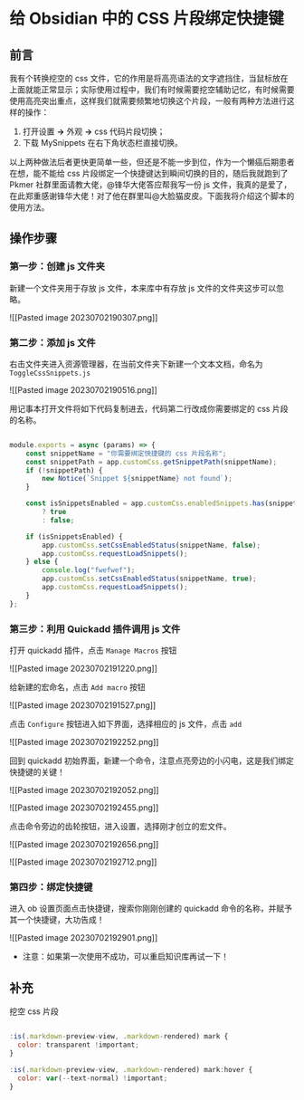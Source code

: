 # 给 Obsidian 中的 CSS 片段绑定快捷键

## 前言

我有个转换挖空的 css 文件，它的作用是将高亮语法的文字遮挡住，当鼠标放在上面就能正常显示；实际使用过程中，我们有时候需要挖空辅助记忆，有时候需要使用高亮突出重点，这样我们就需要频繁地切换这个片段，一般有两种方法进行这样的操作：

1. 打开设置 **→** 外观 **→** css 代码片段切换；
2. 下载 MySnippets 在右下角状态栏直接切换。

以上两种做法后者更快更简单一些，但还是不能一步到位，作为一个懒癌后期患者在想，能不能给 css 片段绑定一个快捷键达到瞬间切换的目的，随后我就跑到了 Pkmer 社群里面请教大佬，@锋华大佬答应帮我写一份 js 文件，我真的是爱了，在此郑重感谢锋华大佬！对了他在群里叫@大脸猫皮皮。下面我将介绍这个脚本的使用方法。

## 操作步骤

### 第一步：创建 js 文件夹

新建一个文件夹用于存放 js 文件，本来库中有存放 js 文件的文件夹这步可以忽略。

![[Pasted image 20230702190307.png]]

### 第二步：添加 js 文件

右击文件夹进入资源管理器，在当前文件夹下新建一个文本文档，命名为 `ToggleCssSnippets.js`

![[Pasted image 20230702190516.png]]

用记事本打开文件将如下代码复制进去，代码第二行改成你需要绑定的 css 片段的名称。

```js

module.exports = async (params) => {
    const snippetName = "你需要绑定快捷键的 css 片段名称";
    const snippetPath = app.customCss.getSnippetPath(snippetName);
    if (!snippetPath) {
        new Notice(`Snippet ${snippetName} not found`);
    }

    const isSnippetsEnabled = app.customCss.enabledSnippets.has(snippetName)
        ? true
        : false;

    if (isSnippetsEnabled) {
        app.customCss.setCssEnabledStatus(snippetName, false);
        app.customCss.requestLoadSnippets();
    } else {
        console.log("fwefwef");
        app.customCss.setCssEnabledStatus(snippetName, true);
        app.customCss.requestLoadSnippets();
    }
};

```

### 第三步：利用 Quickadd 插件调用 js 文件

打开 quickadd 插件，点击 `Manage Macros` 按钮

![[Pasted image 20230702191220.png]]

给新建的宏命名，点击 `Add macro` 按钮

![[Pasted image 20230702191527.png]]

点击 `Configure` 按钮进入如下界面，选择相应的 js 文件，点击 `add`

![[Pasted image 20230702192252.png]]

回到 quickadd 初始界面，新建一个命令，注意点亮旁边的小闪电，这是我们绑定快捷键的关键！

![[Pasted image 20230702192052.png]]

![[Pasted image 20230702192455.png]]

点击命令旁边的齿轮按钮，进入设置，选择刚才创立的宏文件。

![[Pasted image 20230702192656.png]]

![[Pasted image 20230702192712.png]]

### 第四步：绑定快捷键

进入 ob 设置页面点击快捷键，搜索你刚刚创建的 quickadd 命令的名称，并赋予其一个快捷键，大功告成！

![[Pasted image 20230702192901.png]]

- 注意：如果第一次使用不成功，可以重启知识库再试一下！

## 补充

挖空 css 片段

```js

:is(.markdown-preview-view, .markdown-rendered) mark {
  color: transparent !important;
}

:is(.markdown-preview-view, .markdown-rendered) mark:hover {
  color: var(--text-normal) !important;
}


```